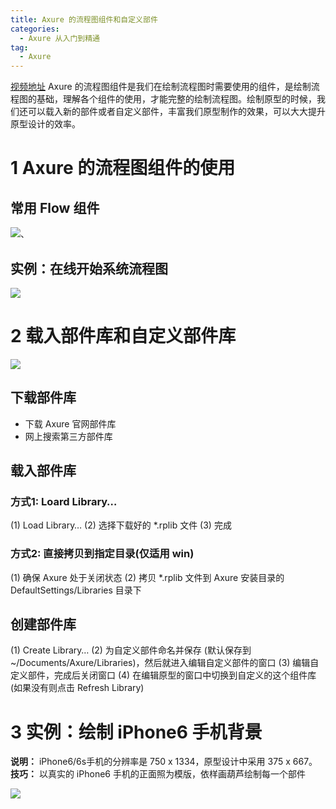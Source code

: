 ```yaml
---
title: Axure 的流程图组件和自定义部件
categories:
  - Axure 从入门到精通
tag:
  - Axure
---
```


[视频地址](http://www.jikexueyuan.com/course/1634.html)
Axure 的流程图组件是我们在绘制流程图时需要使用的组件，是绘制流程图的基础，理解各个组件的使用，才能完整的绘制流程图。绘制原型的时候，我们还可以载入新的部件或者自定义部件，丰富我们原型制作的效果，可以大大提升原型设计的效率。 

# 1 Axure 的流程图组件的使用
## 常用 Flow 组件
![](http://o7m5xjmtl.bkt.clouddn.com/1E4BAB28-350F-4556-A136-AF4B7C5CC196.png)、

## 实例：在线开始系统流程图
![](http://o7m5xjmtl.bkt.clouddn.com/E4E2C121-1C35-424D-BFC2-6DD2012A49DE.png)


# 2 载入部件库和自定义部件库
![](http://o7m5xjmtl.bkt.clouddn.com/B86202FD-0DF9-450D-950D-283AA40D7C02.png)

## 下载部件库
+ 下载 Axure 官网部件库
+ 网上搜索第三方部件库

## 载入部件库
### 方式1: Loard Library…
(1)  Load Library…
(2) 选择下载好的 *.rplib 文件
(3) 完成

### 方式2: 直接拷贝到指定目录(仅适用 win)
(1) 确保 Axure 处于关闭状态
(2) 拷贝 *.rplib 文件到 Axure 安装目录的 DefaultSettings/Libraries 目录下

## 创建部件库
(1) Create Library…
(2) 为自定义部件命名并保存 (默认保存到 ~/Documents/Axure/Libraries)，然后就进入编辑自定义部件的窗口
(3) 编辑自定义部件，完成后关闭窗口
(4) 在编辑原型的窗口中切换到自定义的这个组件库(如果没有则点击 Refresh Library)

# 3 实例：绘制 iPhone6 手机背景 
**说明：** iPhone6/6s手机的分辨率是 750 x 1334，原型设计中采用 375 x 667。
**技巧：**  以真实的 iPhone6 手机的正面照为模版，依样画葫芦绘制每一个部件

![](http://o7m5xjmtl.bkt.clouddn.com/535C3279-F420-407E-963A-74C41813E9CE.png)





